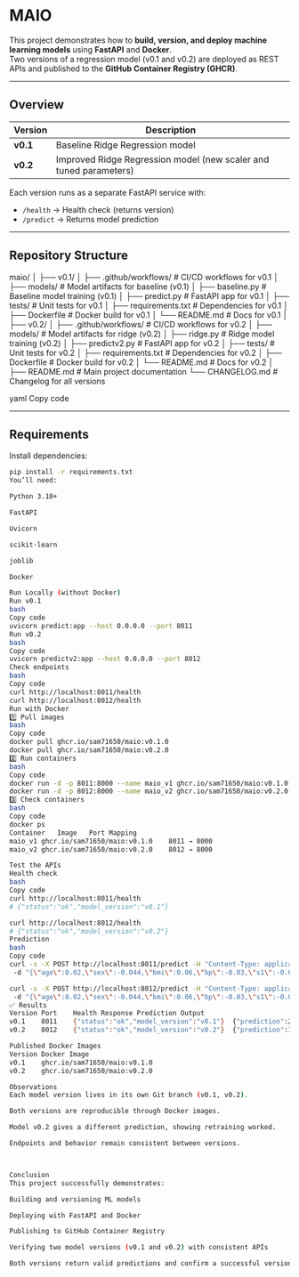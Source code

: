 # MAIO

This project demonstrates how to **build, version, and deploy machine learning models** using **FastAPI** and **Docker**.  
Two versions of a regression model (v0.1 and v0.2) are deployed as REST APIs and published to the **GitHub Container Registry (GHCR)**.

---

## Overview

| Version | Description |
|----------|--------------|
| **v0.1** | Baseline Ridge Regression model |
| **v0.2** | Improved Ridge Regression model (new scaler and tuned parameters) |

Each version runs as a separate FastAPI service with:
- `/health` → Health check (returns version)
- `/predict` → Returns model prediction

---

## Repository Structure

maio/
│
├── v0.1/
│   ├── .github/workflows/        # CI/CD workflows for v0.1
│   ├── models/                   # Model artifacts for baseline (v0.1)
│   ├── baseline.py               # Baseline model training (v0.1)
│   ├── predict.py                # FastAPI app for v0.1
│   ├── tests/                    # Unit tests for v0.1
│   ├── requirements.txt          # Dependencies for v0.1
│   ├── Dockerfile                # Docker build for v0.1
│   └── README.md                 # Docs for v0.1
│
├── v0.2/
│   ├── .github/workflows/        # CI/CD workflows for v0.2
│   ├── models/                   # Model artifacts for ridge (v0.2)
│   ├── ridge.py                  # Ridge model training (v0.2)
│   ├── predictv2.py              # FastAPI app for v0.2
│   ├── tests/                    # Unit tests for v0.2
│   ├── requirements.txt          # Dependencies for v0.2
│   ├── Dockerfile                # Docker build for v0.2
│   └── README.md                 # Docs for v0.2
│
├── README.md                     # Main project documentation
└── CHANGELOG.md                  # Changelog for all versions


yaml
Copy code

---

## Requirements

Install dependencies:
```bash
pip install -r requirements.txt
You’ll need:

Python 3.10+

FastAPI

Uvicorn

scikit-learn

joblib

Docker

Run Locally (without Docker)
Run v0.1
bash
Copy code
uvicorn predict:app --host 0.0.0.0 --port 8011
Run v0.2
bash
Copy code
uvicorn predictv2:app --host 0.0.0.0 --port 8012
Check endpoints
bash
Copy code
curl http://localhost:8011/health
curl http://localhost:8012/health
Run with Docker
1️⃣ Pull images
bash
Copy code
docker pull ghcr.io/sam71650/maio:v0.1.0
docker pull ghcr.io/sam71650/maio:v0.2.0
2️⃣ Run containers
bash
Copy code
docker run -d -p 8011:8000 --name maio_v1 ghcr.io/sam71650/maio:v0.1.0
docker run -d -p 8012:8000 --name maio_v2 ghcr.io/sam71650/maio:v0.2.0
3️⃣ Check containers
bash
Copy code
docker ps
Container	Image	Port Mapping
maio_v1	ghcr.io/sam71650/maio:v0.1.0	8011 → 8000
maio_v2	ghcr.io/sam71650/maio:v0.2.0	8012 → 8000

Test the APIs
Health check
bash
Copy code
curl http://localhost:8011/health
# {"status":"ok","model_version":"v0.1"}

curl http://localhost:8012/health
# {"status":"ok","model_version":"v0.2"}
Prediction
bash
Copy code
curl -s -X POST http://localhost:8011/predict -H "Content-Type: application/json" ^
 -d "{\"age\":0.02,\"sex\":-0.044,\"bmi\":0.06,\"bp\":-0.03,\"s1\":-0.02,\"s2\":0.03,\"s3\":-0.02,\"s4\":0.02,\"s5\":0.02,\"s6\":-0.001}"

curl -s -X POST http://localhost:8012/predict -H "Content-Type: application/json" ^
 -d "{\"age\":0.02,\"sex\":-0.044,\"bmi\":0.06,\"bp\":-0.03,\"s1\":-0.02,\"s2\":0.03,\"s3\":-0.02,\"s4\":0.02,\"s5\":0.02,\"s6\":-0.001}"
✅ Results
Version	Port	Health Response	Prediction Output
v0.1	8011	{"status":"ok","model_version":"v0.1"}	{"prediction":235.9496372217627}
v0.2	8012	{"status":"ok","model_version":"v0.2"}	{"prediction":195.78655231473178}

Published Docker Images
Version	Docker Image
v0.1	ghcr.io/sam71650/maio:v0.1.0
v0.2	ghcr.io/sam71650/maio:v0.2.0

Observations
Each model version lives in its own Git branch (v0.1, v0.2).

Both versions are reproducible through Docker images.

Model v0.2 gives a different prediction, showing retraining worked.

Endpoints and behavior remain consistent between versions.



Conclusion
This project successfully demonstrates:

Building and versioning ML models

Deploying with FastAPI and Docker

Publishing to GitHub Container Registry

Verifying two model versions (v0.1 and v0.2) with consistent APIs

Both versions return valid predictions and confirm a successful versioned deployment workflow.
